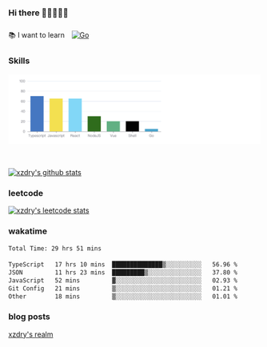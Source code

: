 ### Hi there 👋👋👋👋👋

 :books: I want to learn <a href="https://go.dev/" target="_blank"><img style="margin: 10px" src="https://profilinator.rishav.dev/skills-assets/go-original.svg" alt="Go" height="50" /></a>  

### Skills
![](img/2022-09-05-22-04-20.png)

<br />

[![xzdry's github stats](https://github-readme-stats.vercel.app/api?username=xzdry&count_private=true&show_icons=true&theme=vue)](https://github.com/xzdry)

### leetcode
[![xzdry's leetcode stats](https://leetcard.jacoblin.cool/xzdry-2?theme=light&font=Anek%20Kannada&site=cn)](https://leetcode.cn/u/xzdry-2/)

### wakatime
<!--START_SECTION:waka-->

```text
Total Time: 29 hrs 51 mins

TypeScript   17 hrs 10 mins  ██████████████▒░░░░░░░░░░   56.96 %
JSON         11 hrs 23 mins  █████████▒░░░░░░░░░░░░░░░   37.80 %
JavaScript   52 mins         ▓░░░░░░░░░░░░░░░░░░░░░░░░   02.93 %
Git Config   21 mins         ▒░░░░░░░░░░░░░░░░░░░░░░░░   01.21 %
Other        18 mins         ▒░░░░░░░░░░░░░░░░░░░░░░░░   01.01 %
```

<!--END_SECTION:waka-->

### blog posts
[xzdry's realm](https://www.justdry.net/)
